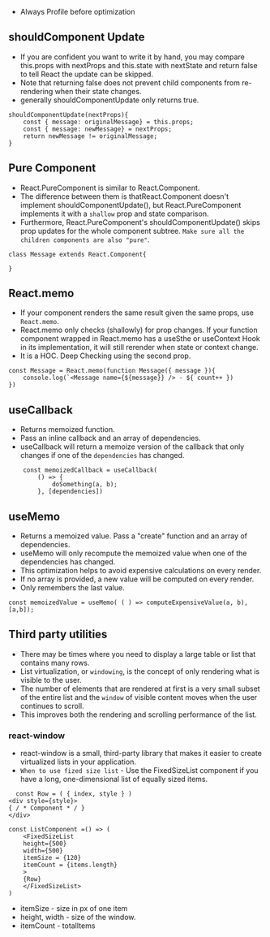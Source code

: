 - Always Profile before optimization

## shouldComponent Update 
- If you are confident you want to write it by hand, you may compare this.props with nextProps and this.state with nextState and return false to tell React the update can be skipped.
- Note that returning false does not prevent child components from re-rendering when their state changes.
- generally shouldComponentUpdate only returns true.

```
shouldComponentUpdate(nextProps){
    const { message: originalMessage} = this.props;
    const { message: newMessage} = nextProps;
    return newMessage != originalMessage;
} 
```

## Pure Component 
- React.PureComponent is similar to React.Component. 
- The difference between them is thatReact.Component doesn't implement shouldComponentUpdate(), but React.PureComponent implements it with a `shallow` prop and state comparison.
- Furthermore, React.PureComponent's shouldComponentUpdate() skips prop updates for the whole component subtree. `Make sure all the children components are also "pure"`.

```
class Message extends React.Component{

}
```

## React.memo 
- If your component renders the same result given the same props, use `React.memo`.
- React.memo only checks (shallowly) for prop changes. If your function component wrapped in React.memo has a useSthe or useContext Hook in its implementation, it will still rerender when state or context change.
- It is a HOC. Deep Checking using the second prop.

```
const Message = React.memo(function Message({ message }){
    console.log(`<Message name={${message}} /> - ${ count++ })
})
```

## useCallback 
- Returns memoized function. 
- Pass an inline callback and an array of dependencies. 
- useCallback will return a memoize version of the callback that only changes if one of the `dependencies` has changed.

```
    const memoizedCallback = useCallback(
        () => {
            doSomething(a, b);
        }, [dependencies])
```

## useMemo 
- Returns a memoized value. Pass a "create" function and an array of dependencies.
- useMemo will only recompute the memoized value when one of the dependencies has changed.
- This optimization helps to avoid expensive calculations on every render. 
- If no array is provided, a new value will be computed on every render.
- Only remembers the last value.

```
const memoizedValue = useMemo( ( ) => computeExpensiveValue(a, b), [a,b]);
```

## Third party utilities
- There may be times where you need to display a large table or list that contains many rows.
- List virtualization, or `windowing`, is the concept of only rendering what is visible to the user.
- The number of elements that are rendered at first is a very small subset of the entire list and the `window` of visible content moves when the user continues to scroll.
- This improves both the rendering and scrolling performance of the list.

### react-window 
- react-window is a small, third-party library that makes it easier to create virtualized lists in your application.
- `When to use fized size list` - Use the FixedSizeList component if you have a long, one-dimensional list of equally sized items.

```
  const Row = ( { index, style } )
<div style={style}>
{ / * Component * / }
</div>

const ListComponent =() => (
    <FixedSizeList
    height={500}
    width={500}
    itemSize = {120}
    itemCount = {items.length} 
    >
    {Row}
    </FixedSizeList>
)

```

- itemSize - size in px of one item
- height, width - size of the window.
- itemCount - totalItems
